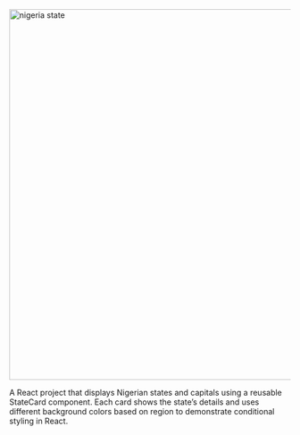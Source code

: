 <img width="1295" height="664" alt="nigeria state" src="https://github.com/user-attachments/assets/88df0097-f730-464e-ac33-badeafd52d3c" />


A React project that displays Nigerian states and capitals using a reusable StateCard component. Each card shows the state’s details and uses different background colors based on region to demonstrate conditional styling in React.
